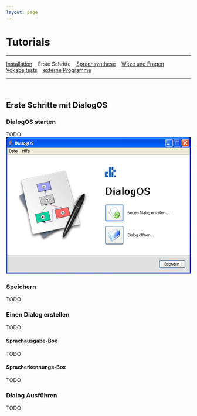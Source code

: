```yaml
---
layout: page
---
```

# Tutorials
---
[Installation](/download.html) &nbsp;&nbsp; Erste Schritte &nbsp;&nbsp; [Sprachsynthese](sprachsynthese.html) &nbsp;&nbsp; [Witze und Fragen](witzeundfragen.html) &nbsp;&nbsp; [Vokabeltests](vokabeltest.html) &nbsp;&nbsp; [externe Programme](extprogramme.html)

---
&nbsp;
## Erste Schritte mit DialogOS

### DialogOS starten
TODO
![alt Text](/pictures/DialogOS_startseite.png)

### Speichern
TODO

### Einen Dialog erstellen
TODO

#### Sprachausgabe-Box
TODO

#### Spracherkennungs-Box
TODO

### Dialog Ausführen
TODO





